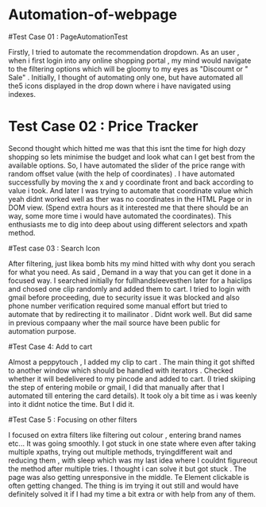 # Automation-of-webpage
#Test Case 01 : PageAutomationTest 

Firstly, I tried to automate the recommendation dropdown. As an user , when i first login into any online shopping portal , my mind would navigate to the filtering options which will be gloomy to my eyes as "Discoumt or " Sale" . Initially, I thought of automating only one, but have automated all the5 icons displayed in the drop down where i have navigated using indexes. 

# Test Case 02 : Price Tracker 

Second thought which hitted me was that this isnt the time for high dozy shopping so lets minimise the budget and look what can I get best from the available options. So, I have automated the slider of the price range with random offset value (with the help of coordinates) . I have automated successfully by moving the x and y coordinate front and back according to value i took. And later I was trying to automate that coordinate value which yeah didnt worked well as ther was no coordinates in the HTML Page or in DOM view. (Spend extra hours as it interested me that there should be an way, some more time i would have automated the coordinates). This enthusiasts me to dig into deep about using different selectors and xpath method. 

#Test case 03 : Search Icon 

After filtering, just likea bomb hits my mind hitted with why dont you serach for what you need. As said , Demand in a way that you can get it done in a focused way. I searched initially for fullhandsleevesthen later for a haiclips and chosed one clip randomly and added them to cart. I tried to login with gmail before proceeding, due to security issue it was blocked and also phone number verification required some manual effort but tried to automate that by redirecting it to mailinator . Didnt work well. But did same in previous compaany wher the mail source have been public for automation purpose. 

#Test Case 4: Add to cart 

Almost a peppytouch , I added my clip to cart . The main thing it got shifted to another window which should be handled with iterators . Checked whether it will bedelivered to my pincode and added to cart. (I tried skiiping the step of entering mobile or gmail, I did that manually after that I automated till entering the card details). It took oly a bit time as i was keenly into it didnt notice the time. But I did it. 

#Test Case 5 : Focusing on other filters

I focused on extra filters like filtering out colour , entering brand names etc...   It was going smoothly. I got stuck in one state where even after taking multiple xpaths, trying out multiple methods, tryingdifferent wait and reducing them , with sleep which was my last idea  where I couldnt figureout  the method after multiple tries. I thought i can solve it but got stuck . The page was also getting unresponsive in the middle. Te Element clickable is often getting changed. The thing is im trying it out still and would have definitely solved it if I had my time a bit extra or with help from any of them.

 
